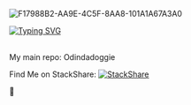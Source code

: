 ![F17988B2-AA9E-4C5F-8AA8-101A1A67A3A0](https://user-images.githubusercontent.com/103867594/177790858-dc89c569-97b1-47f9-8b5f-8e3ae7fc39ff.jpeg)

[![Typing SVG](https://readme-typing-svg.herokuapp.com?color=8326BB&lines=I%E2%80%99m+OdinDaDoggie)](https://git.io/typing-svg)

<br/>
My main repo: <a href="http://github.com/Odindadoggie/Odindadoggie" style="text-decoration:none">Odindadoggie</a>


Find Me on StackShare: [![StackShare](http://img.shields.io/badge/tech-stack-0690fa.svg?style=flat)](https://stackshare.io/da-2-dogg-crew/da-2-dogg-crew)

💜
